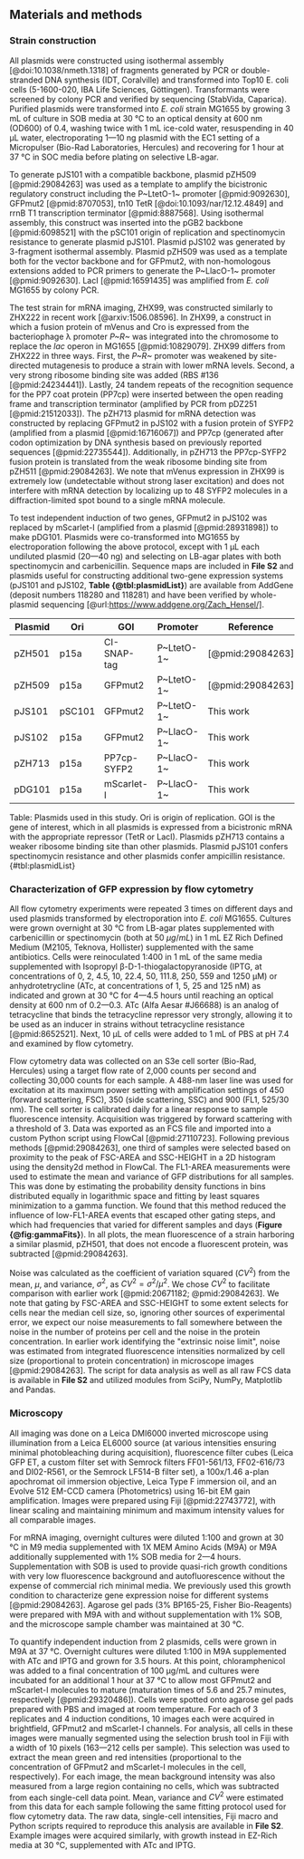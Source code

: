 ## Materials and methods

### Strain construction

All plasmids were constructed using isothermal assembly [@doi:10.1038/nmeth.1318] of fragments generated by PCR or double-stranded DNA synthesis (IDT, Coralville) and transformed into Top10 E. coli cells (5-1600-020, IBA Life Sciences, Göttingen). Transformants were screened by colony PCR and verified by sequencing (StabVida, Caparica). Purified plasmids were transformed into *E. coli* strain MG1655 by growing 3 mL of culture in SOB media at 30 °C to an optical density at 600 nm (OD600) of 0.4, washing twice with 1 mL ice-cold water, resuspending in 40 µL water, electroporating 1—10 ng plasmid with the EC1 setting of a Micropulser (Bio-Rad Laboratories, Hercules) and recovering for 1 hour at 37 °C in SOC media before plating on selective LB-agar.

To generate pJS101 with a compatible backbone, plasmid pZH509 [@pmid:29084263] was used as a template to amplify the bicistronic regulatory construct including the P~LtetO-1~ promoter [@pmid:9092630], GFPmut2 [@pmid:8707053], tn10 TetR [@doi:10.1093/nar/12.12.4849] and rrnB T1 transcription terminator [@pmid:8887568]. Using isothermal assembly, this construct was inserted into the pGB2 backbone [@pmid:6098521] with the pSC101 origin of replication and spectinomycin resistance to generate plasmid pJS101. Plasmid pJS102 was generated by 3-fragment isothermal assembly. Plasmid pZH509 was used as a template both for the vector backbone and for GFPmut2, with non-homologous extensions added to PCR primers to generate the P~LlacO-1~ promoter [@pmid:9092630]. LacI [@pmid:16591435] was amplified from *E. coli* MG1655 by colony PCR.

The test strain for mRNA imaging, ZHX99, was constructed similarly to ZHX222 in recent work [@arxiv:1506.08596]. In ZHX99, a construct in which a fusion protein of mVenus and Cro is expressed from the bacteriophage λ promoter *P~R~* was integrated into the chromosome to replace the *lac* operon in MG1655 [@pmid:10829079]. ZHX99 differs from ZHX222 in three ways. First, the *P~R~* promoter was weakened by site-directed mutagenesis to produce a strain with lower mRNA levels. Second, a very strong ribosome binding site was added (RBS #136 [@pmid:24234441]). Lastly, 24 tandem repeats of the recognition sequence for the PP7 coat protein (PP7cp) were inserted between the open reading frame and transcription terminator (amplified by PCR from pDZ251 [@pmid:21512033]). The pZH713 plasmid for mRNA detection was constructed by replacing GFPmut2 in pJS102 with a fusion protein of SYFP2 (amplified from a plasmid [@pmid:16716067]) and PP7cp (generated after codon optimization by DNA synthesis based on previously reported sequences [@pmid:22735544]). Additionally, in pZH713 the PP7cp-SYFP2 fusion protein is translated from the weak ribosome binding site from pZH511 [@pmid:29084263]. We note that mVenus expression in ZHX99 is extremely low (undetectable without strong laser excitation) and does not interfere with mRNA detection by localizing up to 48 SYFP2 molecules in a diffraction-limited spot bound to a single mRNA molecule.

To test independent induction of two genes, GFPmut2 in pJS102 was replaced by mScarlet-I (amplified from a plasmid [@pmid:28931898]) to make pDG101. Plasmids were co-transformed into MG1655 by electroporation following the above protocol, except with 1 µL each undiluted plasmid (20—40 ng) and selecting on LB-agar plates with both spectinomycin and carbenicillin. Sequence maps are included in **File S2** and plasmids useful for constructing additional two-gene expression systems (pJS101 and pJS102, **Table {@tbl:plasmidList}**) are available from AddGene (deposit numbers 118280 and 118281) and have been verified by whole-plasmid sequencing [@url:https://www.addgene.org/Zach_Hensel/].

| Plasmid | Ori | GOI | Promoter | Reference |
|----------|----------|----------|----------|----------|
| pZH501 | p15a | CI-SNAP-tag | P~LtetO-1~ | [@pmid:29084263] |
| pZH509 | p15a | GFPmut2 |  P~LtetO-1~ | [@pmid:29084263] |
| pJS101 | pSC101 | GFPmut2 | P~LtetO-1~ | This work |
| pJS102 | p15a | GFPmut2 | P~LlacO-1~ | This work |
| pZH713 | p15a | PP7cp-SYFP2 | P~LlacO-1~  | This work |
| pDG101 | p15a | mScarlet-I | P~LlacO-1~  | This work |

Table: Plasmids used in this study. Ori is origin of replication. GOI is the gene of interest, which in all plasmids is expressed from a bicistronic mRNA with the appropriate repressor (TetR or LacI). Plasmids pZH713 contains a weaker ribosome binding site than other plasmids. Plasmid pJS101 confers spectinomycin resistance and other plasmids confer ampicillin resistance. {#tbl:plasmidList} 

### Characterization of GFP expression by flow cytometry

All flow cytometry experiments were repeated 3 times on different days and used plasmids transformed by electroporation into *E. coli* MG1655. Cultures were grown overnight at 30 °C from LB-agar plates supplemented with carbenicillin or spectinomycin (both at 50 $\mu g /mL$) in 1 mL EZ Rich Defined Medium (M2105, Teknova, Hollister) supplemented with the same antibiotics. Cells were reinoculated 1:400 in 1 mL of the same media supplemented with Isopropyl β-D-1-thiogalactopyranoside (IPTG, at concentrations of 0, 2, 4.5, 10, 22.4, 50, 111.8, 250, 559 and 1250 µM) or anhydrotetrycline (ATc, at concentrations of 1, 5, 25 and 125 nM) as indicated and grown at 30 °C for 4—4.5 hours until reaching an optical density at 600 nm of 0.2—0.3. ATc (Alfa Aesar #J66688) is an analog of tetracycline that binds the tetracycline repressor very strongly, allowing it to be used as an inducer in strains without tetracycline resistance [@pmid:8652521]. Next, 10 µL of cells were added to 1 mL of PBS at pH 7.4 and examined by flow cytometry.

Flow cytometry data was collected on an S3e cell sorter (Bio-Rad, Hercules) using a target flow rate of 2,000 counts per second and collecting 30,000 counts for each sample. A 488-nm laser line was used for excitation at its maximum power setting with amplification settings of 450 (forward scattering, FSC), 350 (side scattering, SSC) and 900 (FL1, 525/30 nm). The cell sorter is calibrated daily for a linear response to sample fluorescence intensity. Acquisition was triggered by forward scattering with a threshold of 3. Data was exported as an FCS file and imported into a custom Python script using FlowCal [@pmid:27110723]. Following previous methods [@pmid:29084263], one third of samples were selected based on proximity to the peak of FSC-AREA and SSC-HEIGHT in a 2D histogram using the density2d method in FlowCal. The FL1-AREA measurements were used to estimate the mean and variance of GFP distributions for all samples. This was done by estimating the probability density functions in bins distributed equally in logarithmic space and fitting by least squares minimization to a gamma function. We found that this method reduced the influence of low-FL1-AREA events that escaped other gating steps, and which had frequencies that varied for different samples and days (**Figure {@fig:gammaFits}**). In all plots, the mean fluorescence of a strain harboring a similar plasmid, pZH501, that does not encode a fluorescent protein, was subtracted [@pmid:29084263].

Noise was calculated as the coefficient of variation squared ($CV^2$) from the mean, $\mu$, and variance, $\sigma ^2$, as $CV^2 = \sigma ^2 / \mu ^2$. We chose $CV^2$ to facilitate comparison with earlier work [@pmid:20671182; @pmid:29084263]. We note that gating by FSC-AREA and SSC-HEIGHT to some extent selects for cells near the median cell size, so, ignoring other sources of experimental error, we expect our noise measurements to fall somewhere between the noise in the number of proteins per cell and the noise in the protein concentration. In earlier work identifying the "extrinsic noise limit", noise was estimated from integrated fluorescence intensities normalized by cell size (proportional to protein concentration) in microscope images [@pmid:29084263]. The script for data analysis as well as all raw FCS data is available in **File S2** and utilized modules from SciPy, NumPy, Matplotlib and Pandas.

### Microscopy

All imaging was done on a Leica DMI6000 inverted microscope using illumination from a Leica EL6000 source (at various intensities ensuring minimal photobleaching during acquisition), fluorescence filter cubes (Leica GFP ET, a custom filter set with Semrock filters FF01-561/13, FF02-616/73 and DI02-R561, or the Semrock LF514-B filter set), a 100x/1.46 a-plan apochromat oil immersion objective, Leica Type F immersion oil, and an Evolve 512 EM-CCD camera (Photometrics) using 16-bit EM gain amplification. Images were prepared using Fiji [@pmid:22743772], with linear scaling and maintaining minimum and maximum intensity values for all comparable images.

For mRNA imaging, overnight cultures were diluted 1:100 and grown at 30 °C in M9 media supplemented with 1X MEM Amino Acids (M9A) or M9A additionally supplemented with 1% SOB media for 2—4 hours. Supplementation with SOB is used to provide quasi-rich growth conditions with very low fluorescence background and autofluorescence without the expense of commercial rich minimal media. We previously used this growth condition to characterize gene expression noise for different systems [@pmid:29084263]. Agarose gel pads (3% BP165-25, Fisher Bio-Reagents) were prepared with M9A with and without supplementation with 1% SOB, and the microscope sample chamber was maintained at 30 °C. 

To quantify independent induction from 2 plasmids, cells were grown in M9A at 37 °C. Overnight cultures were diluted 1:100 in M9A supplemented with ATc and IPTG and grown for 3.5 hours. At this point, chloramphenicol was added to a final concentration of 100 µg/mL and cultures were incubated for an additional 1 hour at 37 °C to allow most GFPmut2 and mScarlet-I molecules to mature (maturation times of 5.6 and 25.7 minutes, respectively [@pmid:29320486]). Cells were spotted onto agarose gel pads prepared with PBS and imaged at room temperature. For each of 3 replicates and 4 induction conditions, 10 images each were acquired in brightfield, GFPmut2 and mScarlet-I channels. For analysis, all cells in these images were manually segmented using the selection brush tool in Fiji with a width of 10 pixels (163—212 cells per sample). This selection was used to extract the mean green and red intensities (proportional to the concentration of GFPmut2 and mScarlet-I molecules in the cell, respectively). For each image, the mean background intensity was also measured from a large region containing no cells, which was subtracted from each single-cell data point. Mean, variance and $CV^2$ were estimated from this data for each sample following the same fitting protocol used for flow cytometry data. The raw data, single-cell intensities, Fiji macro and Python scripts required to reproduce this analysis are available in **File S2**. Example images were acquired similarly, with growth instead in EZ-Rich media at 30 °C, supplemented with ATc and IPTG.